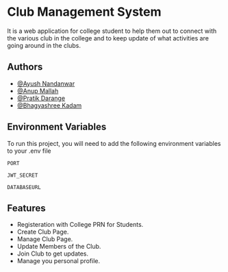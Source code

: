 
# Club Management System

It is a web application for college student to help them out to connect with the various club in the college and to keep update of what activities are going around in the clubs.

## Authors

- [@Ayush Nandanwar](https://github.com/ayushnandanwar)
- [@Anup Mallah](https://github.com/mallahanup)
- [@Pratik Darange](https://github.com/Pratik-05)
- [@Bhagyashree Kadam](https://github.com/KadamBhagyashri)

 
## Environment Variables

To run this project, you will need to add the following environment variables to your .env file

`PORT`

`JWT_SECRET`

`DATABASEURL`


## Features

- Registeration with College PRN for Students.
- Create Club Page.
- Manage Club Page.
- Update Members of the Club.
- Join Club to get updates.
- Manage you personal profile.

